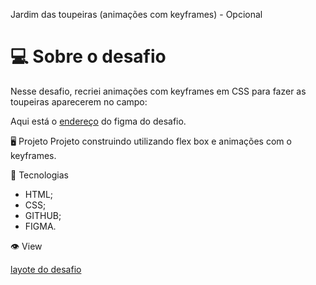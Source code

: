Jardim das toupeiras (animações com keyframes) - Opcional

# 💻 Sobre o desafio

Nesse desafio, recriei animações com keyframes em CSS para fazer as toupeiras aparecerem no campo:

Aqui está o [endereço](https://www.figma.com/file/TG8ROxuGXCVVmpW4qRWdve/Wack-a-Mole-(Community)?node-id=13%3A7083&mode=dev) do figma do desafio.

🖥️ Projeto
Projeto construindo utilizando flex box e animações com o keyframes.

🚀 Tecnologias

* HTML;
* CSS;
* GITHUB;
* FIGMA.

👁 View

[layote do desafio](https://github.com/Admdiegodias/jardimdastoupeiras/blob/main/toupeiras.png)
